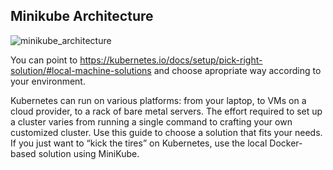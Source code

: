 
## Minikube Architecture






![minikube_architecture](https://user-images.githubusercontent.com/32785359/32265970-f843ff7c-bf17-11e7-938e-61d3c81f6a23.jpg)






You can point to https://kubernetes.io/docs/setup/pick-right-solution/#local-machine-solutions and choose apropriate way according to your environment.

Kubernetes can run on various platforms: from your laptop, to VMs on a cloud provider, to a rack of bare metal servers. The effort required to set up a cluster varies from running a single command to crafting your own customized cluster. Use this guide to choose a solution that fits your needs.
If you just want to “kick the tires” on Kubernetes, use the local Docker-based solution using MiniKube.


